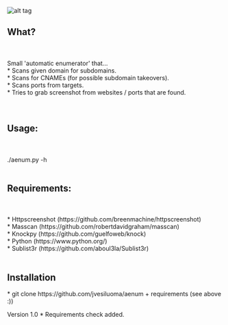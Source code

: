 

![alt tag](http://www.vesiluoma.com/aenum/aenum.jpg)

<H2>What?</H2><br><br>
  Small 'automatic enumerator' that...<br>
  	* Scans given domain for subdomains.<br>
  	* Scans for CNAMEs (for possible subdomain takeovers).<br>
  	* Scans ports from targets.<br>
  	* Tries to grab screenshot from websites / ports that are found.<br>
<br>
<br>
<H2>Usage:</H2><br><br>
	./aenum.py -h<br>
<br>
<H2>Requirements:</H2><br><br>
	* Httpscreenshot (https://github.com/breenmachine/httpscreenshot)<br>
	* Masscan (https://github.com/robertdavidgraham/masscan)<br>
	* Knockpy (https://github.com/guelfoweb/knock)<br>
	* Python (https://www.python.org/)<br>
        * Sublist3r (https://github.com/aboul3la/Sublist3r)<br>
<br>
<H2>Installation</H2>
	* git clone https://github.com/jvesiluoma/aenum
	+ requirements (see above :))

Version 1.0
	* Requirements check added.
